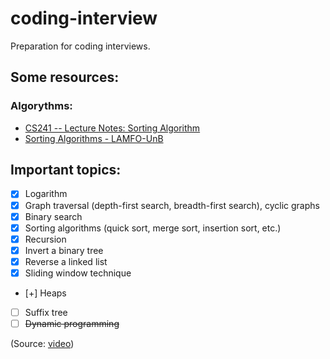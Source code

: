 # coding-interview

Preparation for coding interviews.

## Some resources:

### Algorythms:

- [CS241 -- Lecture Notes: Sorting Algorithm](https://www.cpp.edu/~ftang/courses/CS241/notes/sorting.htm)
- [Sorting Algorithms - LAMFO-UnB](https://lamfo-unb.github.io/2019/04/21/Sorting-algorithms/)

## Important topics:

- [x] Logarithm
- [x] Graph traversal (depth-first search, breadth-first search), cyclic graphs
- [x] Binary search
- [x] Sorting algorithms (quick sort, merge sort, insertion sort, etc.)
- [x] Recursion
- [x] Invert a binary tree
- [x] Reverse a linked list
- [x] Sliding window technique
- [+] Heaps
- [ ] Suffix tree
- [ ] ~~Dynamic programming~~

(Source: [video](https://www.youtube.com/watch?v=Ge0Udbws1kc))
